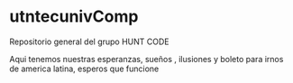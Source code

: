 # utntecunivComp
Repositorio general del grupo HUNT CODE

Aqui tenemos nuestras esperanzas, sueños , ilusiones y boleto para irnos de america latina, esperos que funcione  

